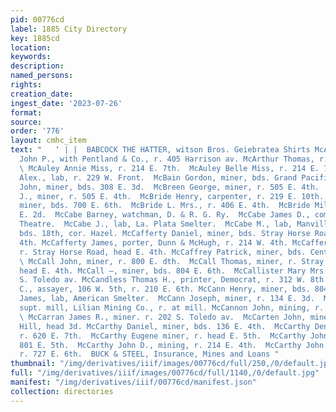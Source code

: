 ```yaml
---
pid: 00776cd
label: 1885 City Directory
key: 1885cd
location: 
keywords: 
description: 
named_persons: 
rights: 
creation_date: 
ingest_date: '2023-07-26'
format: 
source: 
order: '776'
layout: cmhc_item
text: "   ‘ | |  BABCOCK THE HATTER, witson Bros. Geiebratea Shirts McA 165 McC  McAneny
  John P., with Pentland & Co., r. 405 Harrison av. McArthur Thomas, r. 111 E. 9th.
  \ McAuley Annie Miss, r. 214 E. 7th.  McAuley Belle Miss, r. 214 E. 7th.  McBain
  Alex., lab, r. 229 W. Front.  McBain Gordon, miner, bds. Grand Pacific Hotel.  McBeth
  John, miner, bds. 308 E. 3d.  McBreen George, miner, r. 505 E. 4th.  McBreen Thomas
  J., miner, r. 505 E. 4th.  McBride Henry, carpenter, r. 219 E. 10th.  McBride James,
  miner, bds. 700 E. 6th.  McBride L. Mrs., r. 406 E. 4th.  McBride Miles, r. 112
  E. 2d.  McCabe Barney, watchman, D. & R. G. Ry.  McCabe James D., comedian, Standard
  Theatre.  McCabe J., lab, La. Plata Smelter.  McCabe M., lab, Manville Smelter,
  bds. 18th, cor. Hazel. McCafferty Daniel, miner, bds. Stray Horse Road, head HE.
  4th. McCafferty James, porter, Dunn & McHugh, r. 214 W. 4th. McCafferty John, miner,
  r. Stray Horse Road, head E. 4th. McCaffrey Patrick, miner, bds. Central House.
  \ McCall John, miner, r. 800 E. dth.  McCall Thomas, miner, r. Stray Horse Road,
  head E. 4th. McCall —, miner, bds. 804 E. 6th.  McCallister Mary Mrs., r. rear 156
  S. Toledo av. McCandless Thomas H., printer, Democrat, r. 312 W. 8th. McCann Felix
  C., assayer, 106 W. 5th, r. 210 E. 6th. McCann Henry, miner, bds. 804 E. 6th.  McCann
  James, lab, American Smelter.  McCann Joseph, miner, r. 134 E. 3d.  McCann Patrick,
  supt. mill, Lilian Mining Co., r. at mill. McCannon John, mining, r. 330 W. 3d.
  \ McCarran James R., miner. r. 202 S. Toledo av.  McCarten John, miner, bds. Carbonate
  Hill, head 3d. McCarthy Daniel, miner, bds. 136 E. 4th.  McCarthy Dennis, miner,
  r. 620 E. 7th.  McCarthy Eugene miner, r. head E. 5th.  McCarthy John, miner, r.
  801 E. 5th.  McCarthy John D., mining, r. 214 E. 4th.  McCarthy John T., miner,
  r. 727 E. 6th.  BUCK & STEEL, Insurance, Mines and Loans "
thumbnail: "/img/derivatives/iiif/images/00776cd/full/250,/0/default.jpg"
full: "/img/derivatives/iiif/images/00776cd/full/1140,/0/default.jpg"
manifest: "/img/derivatives/iiif/00776cd/manifest.json"
collection: directories
---
```

